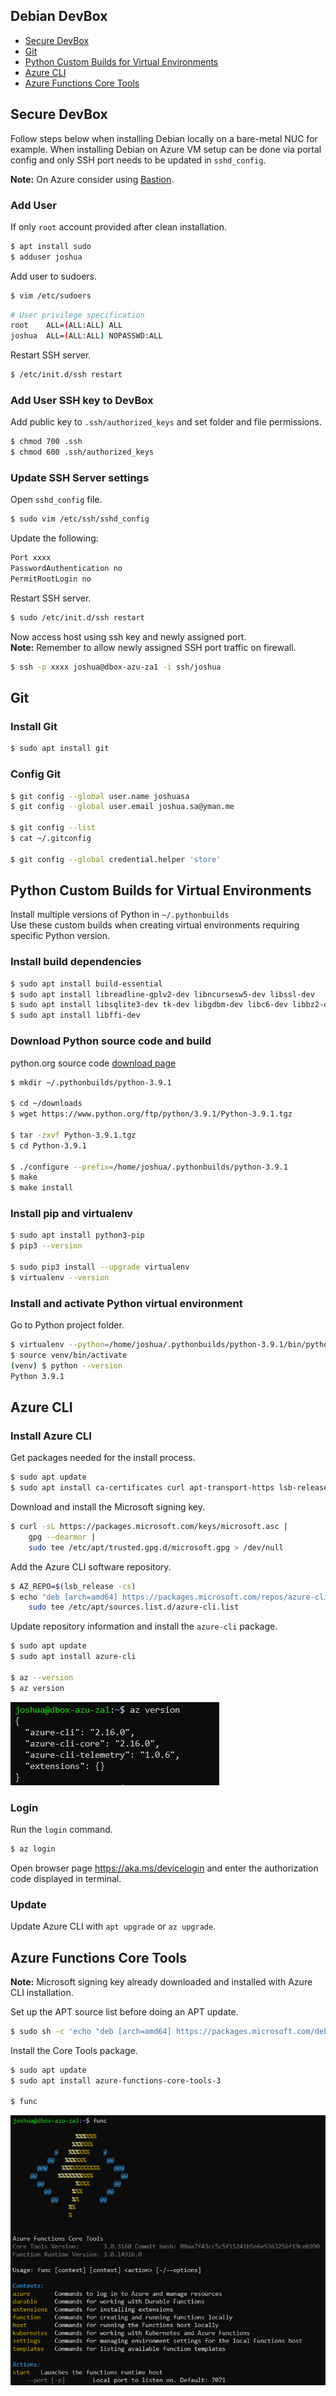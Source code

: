 ## Debian DevBox

* [Secure DevBox](https://github.com/joshuasa/remote-work-ecosystem/blob/main/content/debian-devbox.md#secure-devbox)
* [Git](https://github.com/joshuasa/remote-work-ecosystem/blob/main/content/debian-devbox.md#git)
* [Python Custom Builds for Virtual Environments](https://github.com/joshuasa/remote-work-ecosystem/blob/main/content/debian-devbox.md#python-custom-builds-for-virtual-environments)
* [Azure CLI](https://github.com/joshuasa/remote-work-ecosystem/blob/main/content/debian-devbox.md#azure-cli)
* [Azure Functions Core Tools](https://github.com/joshuasa/remote-work-ecosystem/blob/main/content/debian-devbox.md#azure-functions-core-tools)

## Secure DevBox

Follow steps below when installing Debian locally on a bare-metal NUC for example. When installing Debian on Azure VM setup can be done via portal config and only SSH port needs to be updated in `sshd_config`.

**Note:** On Azure consider using [Bastion](https://azure.microsoft.com/en-us/services/azure-bastion/).

### Add User

If only `root` account provided after clean installation.

```bash
$ apt install sudo
$ adduser joshua
```

Add user to sudoers.

```bash
$ vim /etc/sudoers
```
```bash
# User privilege specification
root    ALL=(ALL:ALL) ALL
joshua  ALL=(ALL:ALL) NOPASSWD:ALL
```

Restart SSH server.

```bash
$ /etc/init.d/ssh restart
```

###  Add User SSH key to DevBox

Add public key to `.ssh/authorized_keys` and set folder and file permissions.

```bash
$ chmod 700 .ssh
$ chmod 600 .ssh/authorized_keys
```

### Update SSH Server settings

Open `sshd_config` file.

```bash
$ sudo vim /etc/ssh/sshd_config
```

Update the following:

```bash
Port xxxx
PasswordAuthentication no
PermitRootLogin no
```

Restart SSH server.

```bash
$ sudo /etc/init.d/ssh restart
```

Now access host using ssh key and newly assigned port.<br>
**Note:** Remember to allow newly assigned SSH port traffic on firewall.

```bash
$ ssh -p xxxx joshua@dbox-azu-za1 -i ssh/joshua
```

## Git

### Install Git

```bash
$ sudo apt install git
```

### Config Git

```bash
$ git config --global user.name joshuasa
$ git config --global user.email joshua.sa@yman.me

$ git config --list
$ cat ~/.gitconfig

$ git config --global credential.helper 'store'
```

## Python Custom Builds for Virtual Environments

Install multiple versions of Python in `~/.pythonbuilds`<br>
Use these custom builds when creating virtual environments requiring specific Python version.

### Install build dependencies

```bash
$ sudo apt install build-essential
$ sudo apt install libreadline-gplv2-dev libncursesw5-dev libssl-dev
$ sudo apt install libsqlite3-dev tk-dev libgdbm-dev libc6-dev libbz2-dev
$ sudo apt install libffi-dev
```

### Download Python source code and build

python.org source code [download page](https://www.python.org/downloads/)

```bash
$ mkdir ~/.pythonbuilds/python-3.9.1

$ cd ~/downloads
$ wget https://www.python.org/ftp/python/3.9.1/Python-3.9.1.tgz

$ tar -zxvf Python-3.9.1.tgz
$ cd Python-3.9.1

$ ./configure --prefix=/home/joshua/.pythonbuilds/python-3.9.1
$ make
$ make install
```

### Install pip and virtualenv

```bash
$ sudo apt install python3-pip
$ pip3 --version

$ sudo pip3 install --upgrade virtualenv
$ virtualenv --version
```

### Install and activate Python virtual environment

Go to Python project folder.

```bash
$ virtualenv --python=/home/joshua/.pythonbuilds/python-3.9.1/bin/python3.9 venv
$ source venv/bin/activate
(venv) $ python --version
Python 3.9.1
```

## Azure CLI

### Install Azure CLI

Get packages needed for the install process.

```bash
$ sudo apt update
$ sudo apt install ca-certificates curl apt-transport-https lsb-release gnupg
```

Download and install the Microsoft signing key.

```bash
$ curl -sL https://packages.microsoft.com/keys/microsoft.asc |
    gpg --dearmor |
    sudo tee /etc/apt/trusted.gpg.d/microsoft.gpg > /dev/null
```

Add the Azure CLI software repository.

```bash
$ AZ_REPO=$(lsb_release -cs)
$ echo "deb [arch=amd64] https://packages.microsoft.com/repos/azure-cli/ $AZ_REPO main" |
    sudo tee /etc/apt/sources.list.d/azure-cli.list
```

Update repository information and install the `azure-cli` package.

```bash
$ sudo apt update
$ sudo apt install azure-cli

$ az --version
$ az version
```

![az version](https://raw.githubusercontent.com/joshuasa/remote-work-ecosystem/main/images/debian-devbox_02.png)

### Login

Run the `login` command.

```bash
$ az login
```

Open browser page https://aka.ms/devicelogin and enter the authorization code displayed in terminal.

### Update

Update Azure CLI with `apt upgrade` or `az upgrade`.

## Azure Functions Core Tools

**Note:** Microsoft signing key already downloaded and installed with Azure CLI installation.

Set up the APT source list before doing an APT update.

```bash
$ sudo sh -c 'echo "deb [arch=amd64] https://packages.microsoft.com/debian/$(lsb_release -rs | cut -d'.' -f 1)/prod $(lsb_release -cs) main" > /etc/apt/sources.list.d/dotnetdev.list'
```

Install the Core Tools package.

```bash
$ sudo apt update
$ sudo apt install azure-functions-core-tools-3

$ func
```

![func](https://raw.githubusercontent.com/joshuasa/remote-work-ecosystem/main/images/debian-devbox_01.png)